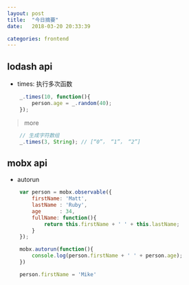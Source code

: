 ```yaml
---
layout: post
title:  "今日摘要"
date:   2018-03-20 20:33:39

categories: frontend
---
```


## lodash api

+ times: 执行多次函数
```js
    _.times(10, function(){
        person.age = _.random(40);
    });
```

>  more
```js
    // 生成字符数组
    _.times(3, String); // [“0”， “1”， “2”]
```


## mobx api
+ autorun

```js
    var person = mobx.observable({
        firstName: 'Matt',
        lastName : 'Ruby',
        age      : 34,
        fullName: function(){
            return this.firstName + ' ' + this.lastName;
        }
    });

    mobx.autorun(function(){
        console.log(person.firstName + ' ' + person.age);
    })

    person.firstName = 'Mike'
```